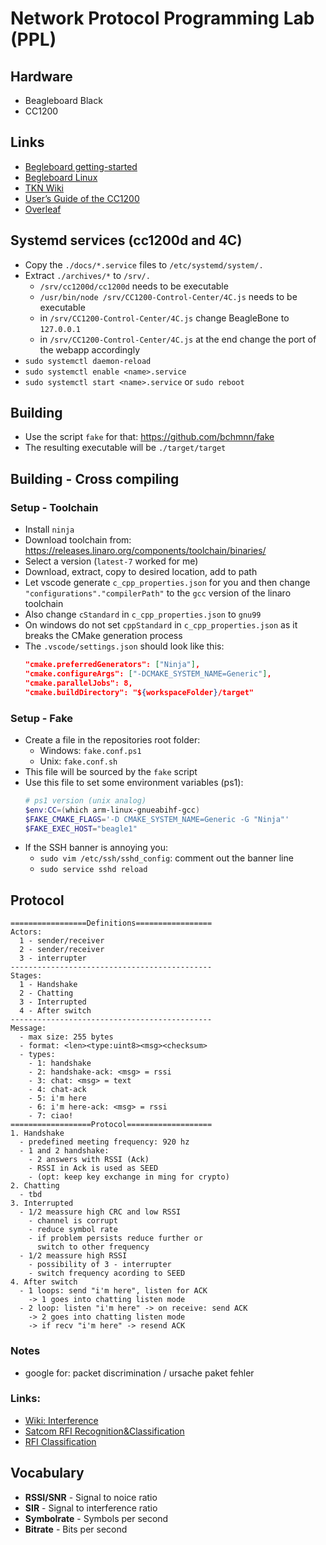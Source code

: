 # Network Protocol Programming Lab (PPL)

## Hardware
* Beagleboard Black
* CC1200

## Links
* [Begleboard getting-started](https://beagleboard.org/getting-started/)
* [Begleboard Linux](https://beagleboard.org/linux/)
* [TKN Wiki](https://kn-pr.tkn.tu-berlin.de/wiki/doku.php)
* [User’s Guide of the CC1200](http://www.ti.com/lit/ug/swru346b/swru346b.pdf)
* [Overleaf](https://www.overleaf.com/project/60a3f53ab54bfe34a84f8c81)

## Systemd services (cc1200d and 4C)
* Copy the `./docs/*.service` files to `/etc/systemd/system/.`
* Extract `./archives/*` to `/srv/.`
	* `/srv/cc1200d/cc1200d` needs to be executable
	* `/usr/bin/node /srv/CC1200-Control-Center/4C.js` needs to be executable
	* in `/srv/CC1200-Control-Center/4C.js` change BeagleBone to `127.0.0.1`
	* in `/srv/CC1200-Control-Center/4C.js` at the end change the port of the webapp accordingly
* `sudo systemctl daemon-reload`
* `sudo systemctl enable <name>.service`
* `sudo systemctl start <name>.service` or `sudo reboot`

## Building
* Use the script `fake` for that: https://github.com/bchmnn/fake
* The resulting executable will be `./target/target`

## Building - Cross compiling
### Setup - Toolchain
* Install `ninja`
* Download toolchain from: https://releases.linaro.org/components/toolchain/binaries/
* Select a version (`latest-7` worked for me)
* Download, extract, copy to desired location, add to path
* Let vscode generate `c_cpp_properties.json` for you and then change `"configurations"."compilerPath"` to the `gcc` version of the linaro toolchain
* Also change `cStandard` in `c_cpp_properties.json` to `gnu99`
* On windows do not set `cppStandard` in `c_cpp_properties.json` as it breaks the CMake generation process
* The `.vscode/settings.json` should look like this:
  ```json
  "cmake.preferredGenerators": ["Ninja"],
  "cmake.configureArgs": ["-DCMAKE_SYSTEM_NAME=Generic"],
  "cmake.parallelJobs": 8,
  "cmake.buildDirectory": "${workspaceFolder}/target"
  ```

### Setup - Fake
* Create a file in the repositories root folder:
    * Windows: `fake.conf.ps1`
    * Unix: `fake.conf.sh`
* This file will be sourced by the `fake` script
* Use this file to set some environment variables (ps1):
    ```ps1
    # ps1 version (unix analog)
    $env:CC=(which arm-linux-gnueabihf-gcc)
    $FAKE_CMAKE_FLAGS='-D CMAKE_SYSTEM_NAME=Generic -G "Ninja"'
    $FAKE_EXEC_HOST="beagle1"
    ```
* If the SSH banner is annoying you:
    * `sudo vim /etc/ssh/sshd_config`: comment out the banner line
    * `sudo service sshd reload`

## Protocol
```
=================Definitions=================
Actors:
  1 - sender/receiver
  2 - sender/receiver
  3 - interrupter
---------------------------------------------
Stages:
  1 - Handshake
  2 - Chatting
  3 - Interrupted
  4 - After switch
---------------------------------------------
Message:
  - max size: 255 bytes
  - format: <len><type:uint8><msg><checksum>
  - types:
    - 1: handshake
    - 2: handshake-ack: <msg> = rssi
    - 3: chat: <msg> = text
    - 4: chat-ack
    - 5: i'm here
    - 6: i'm here-ack: <msg> = rssi
    - 7: ciao!
==================Protocol===================
1. Handshake
  - predefined meeting frequency: 920 hz
  - 1 and 2 handshake:
    - 2 answers with RSSI (Ack)
    - RSSI in Ack is used as SEED
    - (opt: keep key exchange in ming for crypto)
2. Chatting
  - tbd
3. Interrupted
  - 1/2 meassure high CRC and low RSSI
    - channel is corrupt
    - reduce symbol rate
    - if problem persists reduce further or
      switch to other frequency
  - 1/2 meassure high RSSI
    - possibility of 3 - interrupter
    - switch frequency acording to SEED
4. After switch
  - 1 loops: send "i'm here", listen for ACK
    -> 1 goes into chatting listen mode
  - 2 loop: listen "i'm here" -> on receive: send ACK
    -> 2 goes into chatting listen mode
    -> if recv "i'm here" -> resend ACK
```
### Notes
* google for: packet discrimination / ursache paket fehler

### Links:
* [Wiki: Interference](https://en.wikipedia.org/wiki/Interference_(communication))
* [Satcom RFI Recognition&Classification](https://www.mdpi.com/2076-3417/10/13/4608)
* [RFI Classification](https://academic.oup.com/mnras/article/405/1/155/1020990?login=true)

## Vocabulary
* **RSSI/SNR** - Signal to noice ratio
* **SIR** - Signal to interference ratio
* **Symbolrate** - Symbols per second
* **Bitrate** - Bits per second
